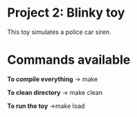 Project 2: Blinky toy
====================
This toy simulates a police car siren.

# Commands available

**To compile everything** -> make

**To clean directory** -> make clean

**To run the toy** ->make load









